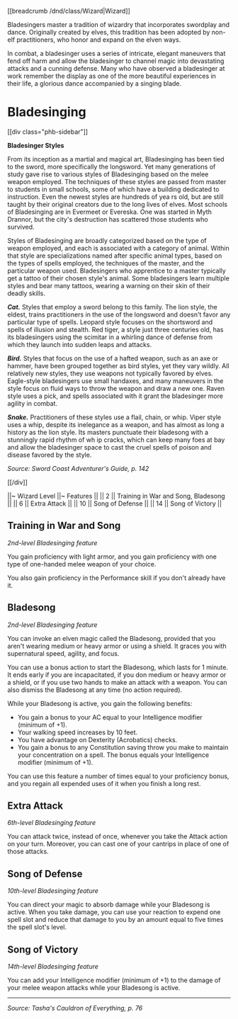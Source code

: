 [[breadcrumb /dnd/class/Wizard|Wizard]]

Bladesingers master a tradition of wizardry that incorporates swordplay and dance. Originally created by elves, this tradition has been adopted by non-elf practitioners, who honor and expand on the elven ways.

In combat, a bladesinger uses a series of intricate, elegant maneuvers that fend off harm and allow the bladesinger to channel magic into devastating attacks and a cunning defense. Many who have observed a bladesinger at work remember the display as one of the more beautiful experiences in their life, a glorious dance accompanied by a singing blade.

# Bladesinging

[[div class="phb-sidebar"]]

**Bladesinger Styles**

From its inception as a martial and magical art, Bladesinging has been tied to the sword, more specifically the longsword. Yet many generations of study gave rise to various styles of Bladesinging based on the melee weapon employed. The techniques of these styles are passed from master to students in small schools, some of which have a building dedicated to instruction. Even the newest styles are hundreds of yea rs old, but are still taught by their original creators due to the long lives of elves. Most schools of Bladesinging are in Evermeet or Evereska. One was started in Myth Drannor, but the city's destruction has scattered those students who survived.

Styles of Bladesinging are broadly categorized based on the type of weapon employed, and each is associated with a category of animal. Within that style are specializations named after specific animal types, based on the types of spells employed, the techniques of the master, and the particular weapon used. Bladesingers who apprentice to a master typically get a tattoo of their chosen style's animal. Some bladesingers learn multiple styles and bear many tattoos, wearing a warning on their skin of their deadly skills.

***Cat.*** Styles that employ a sword belong to this family. The lion style, the eldest, trains practitioners in the use of the longsword and doesn't favor any particular type of spells. Leopard style focuses on the shortsword and spells of illusion and stealth. Red tiger, a style just three centuries old, has its bladesingers using the scimitar in a whirling dance of defense from which they launch into sudden leaps and attacks.

***Bird.*** Styles that focus on the use of a hafted weapon, such as an axe or hammer, have been grouped together as bird styles, yet they vary wildly. All relatively new styles, they use weapons not typically favored by elves. Eagle-style bladesingers use small handaxes, and many maneuvers in the style focus on fluid ways to throw the weapon and draw a new one. Raven style uses a pick, and spells associated with it grant the bladesinger more agility in combat.

***Snake.*** Practitioners of these styles use a flail, chain, or whip. Viper style uses a whip, despite its inelegance as a weapon, and has almost as long a history as the lion style. Its masters punctuate their bladesong with a stunningly rapid rhythm of wh ip cracks, which can keep many foes at bay and allow the bladesinger space to cast the cruel spells of poison and disease favored by the style.

_Source: Sword Coast Adventurer's Guide, p. 142_

[[/div]]

||~ Wizard Level ||~ Features ||
|| 2 || Training in War and Song, Bladesong ||
|| 6 || Extra Attack ||
|| 10 || Song of Defense ||
|| 14 || Song of Victory ||

## Training in War and Song

_2nd-level Bladesinging feature_

You gain proficiency with light armor, and you gain proficiency with one type of one-handed melee weapon of your choice.

You also gain proficiency in the Performance skill if you don't already have it.

## Bladesong

_2nd-level Bladesinging feature_

You can invoke an elven magic called the Bladesong, provided that you aren't wearing medium or heavy armor or using a shield. It graces you with supernatural speed, agility, and focus.

You can use a bonus action to start the Bladesong, which lasts for 1 minute. It ends early if you are incapacitated, if you don medium or heavy armor or a shield, or if you use two hands to make an attack with a weapon. You can also dismiss the Bladesong at any time (no action required).

While your Bladesong is active, you gain the following benefits:

* You gain a bonus to your AC equal to your Intelligence modifier (minimum of +1).
* Your walking speed increases by 10 feet.
* You have advantage on Dexterity (Acrobatics) checks.
* You gain a bonus to any Constitution saving throw you make to maintain your concentration on a spell. The bonus equals your Intelligence modifier (minimum of +1).

You can use this feature a number of times equal to your proficiency bonus, and you regain all expended uses of it when you finish a long rest.

## Extra Attack

_6th-level Bladesinging feature_

You can attack twice, instead of once, whenever you take the Attack action on your turn. Moreover, you can cast one of your cantrips in place of one of those attacks.

## Song of Defense

_10th-level Bladesinging feature_

You can direct your magic to absorb damage while your Bladesong is active. When you take damage, you can use your reaction to expend one spell slot and reduce that damage to you by an amount equal to five times the spell slot's level.

## Song of Victory

_14th-level Bladesinging feature_

You can add your Intelligence modifier (minimum of +1) to the damage of your melee weapon attacks while your Bladesong is active.

<hr class="no-float">

*Source: Tasha's Cauldron of Everything, p. 76*
